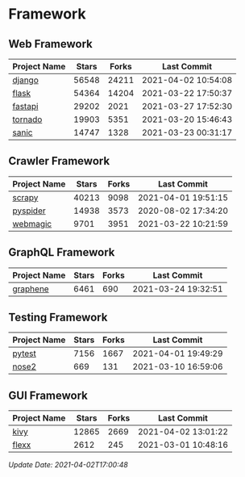 # Framework

## Web Framework
| Project Name | Stars | Forks | Last Commit |
| ------------ | ----- | ----- | ----------- |
| [django](https://github.com/django/django) | 56548 | 24211 | 2021-04-02 10:54:08 |
| [flask](https://github.com/pallets/flask) | 54364 | 14204 | 2021-03-22 17:50:37 |
| [fastapi](https://github.com/tiangolo/fastapi) | 29202 | 2021 | 2021-03-27 17:52:30 |
| [tornado](https://github.com/tornadoweb/tornado) | 19903 | 5351 | 2021-03-20 15:46:43 |
| [sanic](https://github.com/sanic-org/sanic) | 14747 | 1328 | 2021-03-23 00:31:17 |

## Crawler Framework
| Project Name | Stars | Forks | Last Commit |
| ------------ | ----- | ----- | ----------- |
| [scrapy](https://github.com/scrapy/scrapy) | 40213 | 9098 | 2021-04-01 19:51:15 |
| [pyspider](https://github.com/binux/pyspider) | 14938 | 3573 | 2020-08-02 17:34:20 |
| [webmagic](https://github.com/code4craft/webmagic) | 9701 | 3951 | 2021-03-22 10:21:59 |

## GraphQL Framework
| Project Name | Stars | Forks | Last Commit |
| ------------ | ----- | ----- | ----------- |
| [graphene](https://github.com/graphql-python/graphene) | 6461 | 690 | 2021-03-24 19:32:51 |

## Testing Framework
| Project Name | Stars | Forks | Last Commit |
| ------------ | ----- | ----- | ----------- |
| [pytest](https://github.com/pytest-dev/pytest) | 7156 | 1667 | 2021-04-01 19:49:29 |
| [nose2](https://github.com/nose-devs/nose2) | 669 | 131 | 2021-03-10 16:59:06 |

## GUI Framework
| Project Name | Stars | Forks | Last Commit |
| ------------ | ----- | ----- | ----------- |
| [kivy](https://github.com/kivy/kivy) | 12865 | 2669 | 2021-04-02 13:01:22 |
| [flexx](https://github.com/flexxui/flexx) | 2612 | 245 | 2021-03-01 10:48:16 |

*Update Date: 2021-04-02T17:00:48*